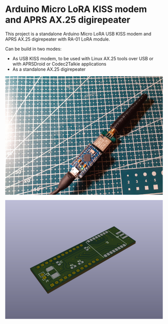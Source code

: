 # Arduino Micro LoRA KISS modem and APRS AX.25 digirepeater

This project is a standalone Arduino Micro LoRA USB KISS modem and APRS AX.25 digirepeater with RA-01 LoRA module.

Can be build in two modes:
- As USB KISS modem, to be used with Linux AX.25 tools over USB or with APRSDroid or Codec2Talkie applications
- As a standalone AX.25 digirepeater

![Device](extras/images/digirepeater.jpg)

![Board](extras/images/board.jpg)
